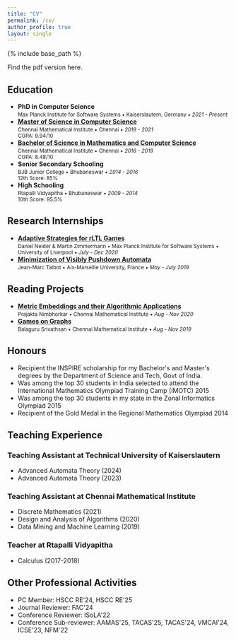 ```yaml
---
title: "CV"
permalink: /cv/
author_profile: true
layout: single
---
```


{% include base_path %}

Find the pdf version <a href="{{ base_path }}/files/CV.pdf" style="text-decoration:none">here</a>.

## Education
* <strong>PhD in Computer Science </strong><br>
  <small> Max Planck Institute for Software Systems &bull; Kaiserslautern, Germany &bull; <em class="date">2021 - Present</em> </small>
* <strong><abbr title="Courseworks: Concurrency Theory, Infinite State Verification, Cryptography, Coding Theory, Games on Graphs II, Advanced Algorithms, Graph Theory, Complexity Theory, Matchings and Network flows, Linear Optimizations, Metric Embeddings and their Algorithmic Applications, Quantum Computing">
  Master of Science in Computer Science</abbr></strong><br>
  <small> Chennai Mathematical Institute &bull; Chennai &bull; <em class="date">2019 - 2021</em><br>
  CGPA: 9.94/10</small>
* <strong><abbr title="Mathematics Courseworks: Real/Complex Analysis, Linear Algebra, Group/Field/Ring Theory, Linear Groups, Topology, Probability, Calculus, Game Theory
  AND Computer Science Courseworks: Theory of Computation, Discrete Mathematics, Optimization, Mathematical Logic, Games on Graphs, Machine Learning, Weighted/Timed Automata, Algorithms, Haskell, Python, Java">
  Bachelor of Science in Mathematics and Computer Science</abbr></strong><br>
  <small> Chennai Mathematical Institute &bull; Chennai &bull; <em class="date">2016 - 2019</em><br>
  CGPA: 8.48/10</small>
* <strong>Senior Secondary Schooling</strong><br>
  <small> BJB Junior College &bull; Bhubaneswar &bull; <em class="date">2014 - 2016</em><br>
  12th Score: 85%</small>
* <strong>High Schooling</strong><br>
  <small> Rtapalli Vidyapitha &bull; Bhubaneswar &bull; <em class="date">2009 - 2014</em><br>
  10th Score: 95.5%</small>


## Research Internships
* <strong><abbr title="This is also my Master's thesis project. In this project, we worked on a problem of synthesizing controllers that are optimal with respect to
a quality criterion based on Robust Linear Temporal Logic. In perticular, we introduced a strategy that adaptively changes its moves when the opponent make some bad choices.">
  Adaptive Strategies for rLTL Games</abbr></strong><br>
  <small> Daniel Neider & Martin Zimmermann &bull; Max Planck Institute for Software Systems &bull; University of Liverpool &bull; <em class="date"> July - Dec 2020 </em></small>
* <strong><abbr title="In this summer internship, we studied various classes of visibly pushdown automata in the perspective of minimization and canonization. We also worked on the relationship of these approaches with canonization algorithms for non-classical tree automata such as stepwise tree automata.">
  Minimization of Visibly Pushdown Automata</abbr></strong><br>
  <small> Jean-Marc Talbot &bull; Aix-Marseille University, France &bull; <em class="date"> May - July 2019 </em></small>

## Reading Projects
* <strong><abbr title="In this reading project, we discuss the applications of metric embeddings in the field of computer science. We follow the book 'Lecture notes on metric embeddings' by Jirı Matousek and lecture notes of a similar course instructed by Yair Bartal, Nova Fandina (Hebrew University).">
  Metric Embeddings and their Algorithmic Applications</abbr></strong><br>
  <small> Prajakta Nimbhorkar  &bull; Chennai Mathematical Institute &bull; <em class="date"> Aug - Nov 2020 </em></small>
* <strong><abbr title="In this reading project, we read a few papers on games on graphs (specifically Parity games).">
  Games on Graphs</abbr></strong><br>
  <small>Balaguru Srivathsan &bull; Chennai Mathematical Institute &bull; <em class="date"> Aug - Nov 2019 </em></small>



## Honours 
* Recipient the INSPIRE scholarship for my Bachelor's and Master's degrees by the Department of Science and Tech, Govt of India.
* Was among the top 30 students in India selected to attend the International Mathematics Olympiad Training Camp (IMOTC) 2015
* Was among the top 30 students in my state in the Zonal Informatics Olympiad 2015
* Recipient of the Gold Medal in the Regional Mathematics Olympiad 2014


## Teaching Experience
### Teaching Assistant at Technical University of Kaiserslautern
* Advanced Automata Theory (2024)
* Advanced Automata Theory (2023)

### Teaching Assistant at Chennai Mathematical Institute
* Discrete Mathematics (2021)
* Design and Analysis of Algorithms (2020)
* Data Mining and Machine Learning (2019)

### Teacher at Rtapalli Vidyapitha 
* Calculus (2017-2018)

## Other Professional Activities
* PC Member: HSCC RE'24, HSCC RE'25
* Journal Reviewer: FAC'24
* Conference Reviewer: ISoLA'22
* Conference Sub-reviewer: AAMAS'25, TACAS'25, TACAS'24, VMCAI'24, ICSE'23, NFM'22





